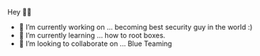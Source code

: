 Hey 👋🏻

- 🔭 I’m currently working on ... becoming best security guy in the world :)
- 🌱 I’m currently learning ... how to root boxes.
- 👯 I’m looking to collaborate on ... Blue Teaming

 
